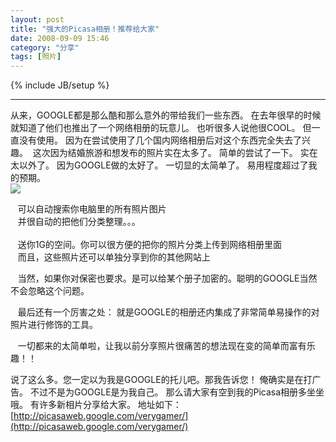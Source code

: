 ```yaml
---
layout: post
title: "强大的Picasa相册！推荐给大家"
date: 2008-09-09 15:46
category: "分享"
tags: [照片]
---
```

{% include JB/setup %}

----------------

从来，GOOGLE都是那么酷和那么意外的带给我们一些东西。 在去年很早的时候就知道了他们也推出了一个网络相册的玩意儿。 也听很多人说他很COOL。 但一直没有使用。 因为在尝试使用了几个国内网络相册后对这个东西完全失去了兴趣。  这次因为结婚旅游和想发布的照片实在太多了。 简单的尝试了一下。 实在太以外了。 因为GOOGLE做的太好了。 一切显的太简单了。 易用程度超过了我的预期。  
[![](http://www.machet.com.au/blog/wp-content/uploads/2006/05/31/picasa.jpg)](http://www.machet.com.au/blog/wp-content/uploads/2006/05/31/picasa.jpg)  
  
   可以自动搜索你电脑里的所有照片图片  
   并很自动的把他们分类整理。。。  
    
   送你1G的空间。你可以很方便的把你的照片分类上传到网络相册里面  
   而且，这些照片还可以单独分享到你的其他网站上  
  
   当然，如果你对保密也要求。是可以给某个册子加密的。聪明的GOOGLE当然不会忽略这个问题。  
  
   最后还有一个厉害之处： 就是GOOGLE的相册还内集成了非常简单易操作的对照片进行修饰的工具。  
  
   一切都来的太简单啦，让我以前分享照片很痛苦的想法现在变的简单而富有乐趣！！  
  
说了这么多。您一定以为我是GOOGLE的托儿吧。那我告诉您！ 俺确实是在打广告。 不过不是为GOOGLE是为我自己。 那么请大家有空到我的Picasa相册多坐坐哦。 有许多新相片分享给大家。 地址如下：  
[http://picasaweb.google.com/verygamer/](http://picasaweb.google.com/verygamer/)
